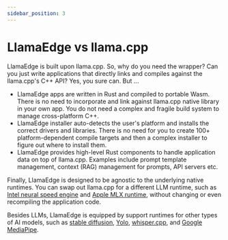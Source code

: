 ```yaml
---
sidebar_position: 3
---
```


# LlamaEdge vs llama.cpp

LlamaEdge is built upon llama.cpp. So, why do you need the wrapper? Can you just write applications that directly
links and compiles against the llama.cpp's C++ API? Yes, you sure can. But ...

* LlamaEdge apps are written in Rust and compiled to portable Wasm. There is no need to incorporate and link against llama.cpp native library in your own app. You do not need a complex and fragile build system to manage cross-platform C++.
* LlamaEdge installer auto-detects the user's platform and installs the correct drivers and libraries. There is no need for you to create 100+ platform-dependent compile targets and then a complex installer to figure out where to install them.
* LlamaEdge provides high-level Rust components to handle application data on top of llama.cpp. Examples include prompt template management, context (RAG) management for prompts, API servers etc.

Finally, LlamaEdge is designed to be agnostic to the underlying native runtimes. You can swap out llama.cpp for a different LLM
runtime, such as [Intel neural speed engine](https://github.com/WasmEdge/WasmEdge/issues/3260) and [Apple MLX runtime](https://github.com/WasmEdge/WasmEdge/issues/3266), without changing or even recompiling the application code.

Besides LLMs, LlamaEdge is equipped by support runtimes for other types of AI models, such as 
[stable diffusion](https://github.com/WasmEdge/WasmEdge/issues/3405), [Yolo](https://github.com/WasmEdge/WasmEdge/issues/2768), [whisper.cpp](https://github.com/WasmEdge/WasmEdge/issues/3287), and [Google MediaPipe](https://github.com/WasmEdge/mediapipe-rs).

